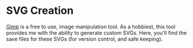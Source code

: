 # SVG Creation

[Gimp](https://www.gimp.org/) is a free to use, image manipulation tool. As a hobbiest, this tool provides me with the
ability to generate custom SVGs. Here, you'll find the save files for these SVGs (for version control, and safe
keeping).
